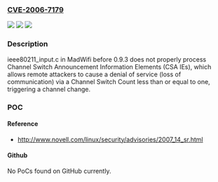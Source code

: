 ### [CVE-2006-7179](https://cve.mitre.org/cgi-bin/cvename.cgi?name=CVE-2006-7179)
![](https://img.shields.io/static/v1?label=Product&message=n%2Fa&color=blue)
![](https://img.shields.io/static/v1?label=Version&message=n%2Fa&color=blue)
![](https://img.shields.io/static/v1?label=Vulnerability&message=n%2Fa&color=brighgreen)

### Description

ieee80211_input.c in MadWifi before 0.9.3 does not properly process Channel Switch Announcement Information Elements (CSA IEs), which allows remote attackers to cause a denial of service (loss of communication) via a Channel Switch Count less than or equal to one, triggering a channel change.

### POC

#### Reference
- http://www.novell.com/linux/security/advisories/2007_14_sr.html

#### Github
No PoCs found on GitHub currently.

